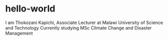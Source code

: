 # hello-world
I am Thokozani Kapichi, Associate Lecturer at Malawi University of Science and Technology
Currently studying MSc Climate Change and Disaster Management
